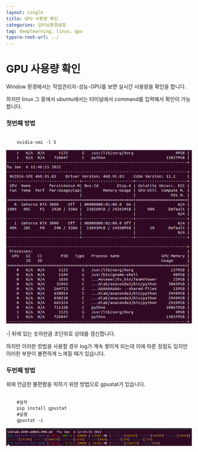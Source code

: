 ```yaml
---
layout: single
title: GPU 사용량 확인
categories: 딥러닝환경설정
tag: deeplearning, linux, gpu
typora-root-url: ../
---
```


# GPU 사용량 확인



Window 환경에서는 작업관리자-성능-GPU를 보면 실시간 사용량을 확인을 합니다.



하지만 linux 그 중에서 ubuntu에서는 터미널에서 command를 입력해서 확인이 가능합니다.

### 첫번째 방법

<pre><code>
	nvidia-smi -l 5
</code></pre>

![post2](/images/2022-1-6-gpuresourcecheck/post2.PNG)

-| 뒤에 있는 숫자만큼 초단위로 상태를 갱신합니다.



하지만 이러한 방법을 사용할 경우 log가 계속 쌓이게 되는데 이에 따른 장점도 있지만 이러한 부분이 불편하게 느껴질 때가 있습니다. 



### 두번째 방법

위에 언급한 불편함을 피하기 위한 방법으로 gpustat가 있습니다.

<pre><code>
    #설치
    pip install gpustat
    #실행
    gpustat -i
</code></pre>

![post1](/images/2022-1-6-gpuresourcecheck/post1.PNG)
